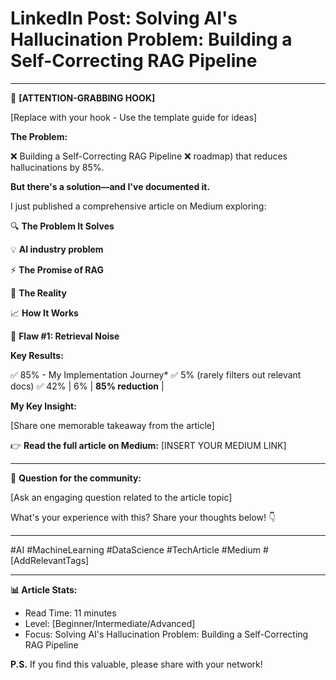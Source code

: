 # LinkedIn Post: Solving AI's Hallucination Problem: Building a Self-Correcting RAG Pipeline

---

🚀 **[ATTENTION-GRABBING HOOK]**

[Replace with your hook - Use the template guide for ideas]

**The Problem:**

❌ Building a Self-Correcting RAG Pipeline
❌ roadmap) that reduces hallucinations by 85%.

**But there's a solution—and I've documented it.**

I just published a comprehensive article on Medium exploring:

🔍 **The Problem It Solves**

💡 **AI industry problem**

⚡ **The Promise of RAG**

🎯 **The Reality**

📈 **How It Works**

🚀 **Flaw #1: Retrieval Noise**

**Key Results:**

✅ 85% - My Implementation Journey*
✅ 5% (rarely filters out relevant docs)
✅ 42% | 6% | **85% reduction** |

**My Key Insight:**

[Share one memorable takeaway from the article]

👉 **Read the full article on Medium:** [INSERT YOUR MEDIUM LINK]

---

💭 **Question for the community:**

[Ask an engaging question related to the article topic]

What's your experience with this? Share your thoughts below! 👇

---

#AI #MachineLearning #DataScience #TechArticle #Medium #[AddRelevantTags]

---

**📊 Article Stats:**
- Read Time: 11 minutes
- Level: [Beginner/Intermediate/Advanced]
- Focus: Solving AI's Hallucination Problem: Building a Self-Correcting RAG Pipeline

**P.S.** If you find this valuable, please share with your network!
